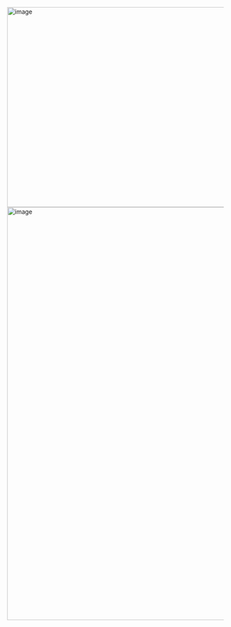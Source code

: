 <img width="1004" height="464" alt="image" src="https://github.com/user-attachments/assets/2d41ead6-176a-4153-872f-8d3e58581b20" />
<img width="1440" height="958" alt="image" src="https://github.com/user-attachments/assets/63895ee9-2ca5-4822-968a-549ac3f29eb5" />


